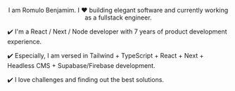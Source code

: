<p align="center"> I am Romulo Benjamim. I ❤️ building elegant software and currently working as a fullstack engineer. </p>

:heavy_check_mark: I'm a React / Next / Node developer with 7 years of product development experience.

:heavy_check_mark: Especially, I am versed in Tailwind + TypeScript + React + Next + Headless CMS + Supabase/Firebase development.

:heavy_check_mark: I love challenges and finding out the best solutions.
